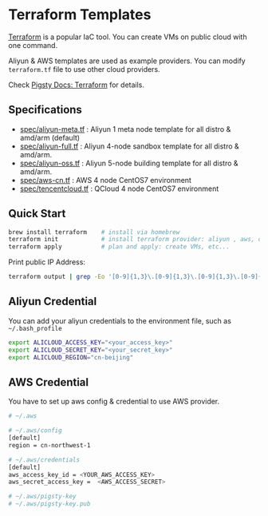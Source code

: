 # Terraform Templates

[Terraform](https://developer.hashicorp.com/terraform) is a popular IaC tool. You can create VMs on public cloud with one command.

Aliyun & AWS templates are used as example providers. You can modify `terraform.tf` file to use other cloud providers.

Check [Pigsty Docs: Terraform](https://doc.pgsty.com/prepare/terraform) for details.

## Specifications

* [spec/aliyun-meta.tf](spec/aliyun-meta.tf) : Aliyun 1 meta node template for all distro & amd/arm (default)  
* [spec/aliyun-full.tf](spec/aliyun-full.tf) : Aliyun 4-node sandbox template for all distro & amd/arm.
* [spec/aliyun-oss.tf](spec/aliyun-oss.tf) : Aliyun 5-node building template for all distro & amd/arm.
* [spec/aws-cn.tf](spec/aws-cn.tf) : AWS 4 node CentOS7 environment
* [spec/tencentcloud.tf](spec/tencentcloud.tf) : QCloud 4 node CentOS7 environment



## Quick Start

```bash
brew install terraform    # install via homebrew
terraform init            # install terraform provider: aliyun , aws, only required for the first time
terraform apply           # plan and apply: create VMs, etc...
```

Print public IP Address:

```bash
terraform output | grep -Eo '[0-9]{1,3}\.[0-9]{1,3}\.[0-9]{1,3}\.[0-9]{1,3}'
```


## Aliyun Credential

You can add your aliyun credentials to the environment file, such as `~/.bash_profile`

```bash
export ALICLOUD_ACCESS_KEY="<your_access_key>"
export ALICLOUD_SECRET_KEY="<your_secret_key>"
export ALICLOUD_REGION="cn-beijing"
```


## AWS Credential

You have to set up aws config & credential to use AWS provider. 

```bash
# ~/.aws

# ~/.aws/config
[default]
region = cn-northwest-1

# ~/.aws/credentials
[default]
aws_access_key_id = <YOUR_AWS_ACCESS_KEY>
aws_secret_access_key =  <AWS_ACCESS_SECRET>

# ~/.aws/pigsty-key
# ~/.aws/pigsty-key.pub
```

